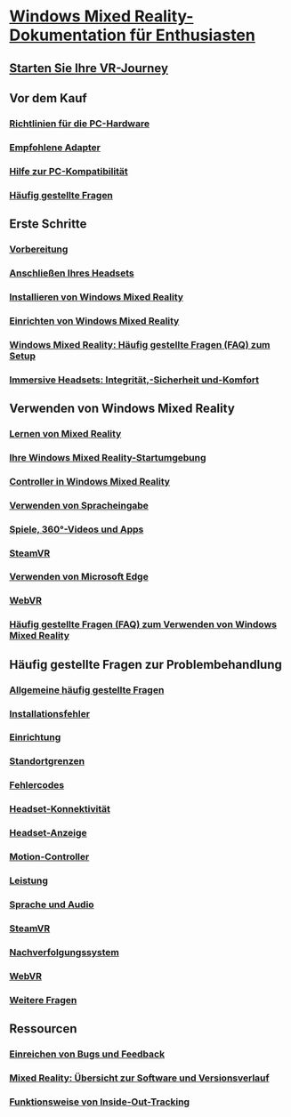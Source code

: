 # [Windows Mixed Reality-Dokumentation für Enthusiasten](index.yml)
## [Starten Sie Ihre VR-Journey](vr-journey.md)

## Vor dem Kauf
<!-- ### [What is Windows Mixed Reality?](windows-mixed-reality.md) -->
### [Richtlinien für die PC-Hardware](windows-mixed-reality-minimum-pc-hardware-compatibility-guidelines.md)
### [Empfohlene Adapter](recommended-adapters-for-windows-mixed-reality-capable-pcs.md)
### [Hilfe zur PC-Kompatibilität](get-help-with-pc-compatibility.md)
### [Häufig gestellte Fragen](before-you-buy-faqs.md)

## Erste Schritte
### [Vorbereitung](before-you-start.md)
### [Anschließen Ihres Headsets](plug-in-your-headset.md)
### [Installieren von Windows Mixed Reality](install-windows-mixed-reality.md)
### [Einrichten von Windows Mixed Reality](set-up-windows-mixed-reality.md)
### [Windows Mixed Reality: Häufig gestellte Fragen (FAQ) zum Setup](wmr-setup-faq.md)
### [Immersive Headsets: Integrität,-Sicherheit und-Komfort](wmr-health-safety-comfort.md)

## Verwenden von Windows Mixed Reality
### [Lernen von Mixed Reality](learn-mixed-reality.md)
### [Ihre Windows Mixed Reality-Startumgebung](your-mixed-reality-home.md)
### [Controller in Windows Mixed Reality](controllers-in-wmr.md)
### [Verwenden von Spracheingabe](using-speech-in-wmr.md)
### [Spiele, 360°-Videos und Apps](using-games-and-apps-in-windows-mixed-reality.md)
### [SteamVR](using-steamvr-with-windows-mixed-reality.md)
### [Verwenden von Microsoft Edge](using-microsoft-edge.md)  
### [WebVR](webvr.md)
### [Häufig gestellte Fragen (FAQ) zum Verwenden von Windows Mixed Reality](using-wmr-faq.md)

## Häufig gestellte Fragen zur Problembehandlung
### [Allgemeine häufig gestellte Fragen](troubleshooting-windows-mixed-reality.md)
### [Installationsfehler](installation_errors.md)
### [Einrichtung](set-up-questions.md)
### [Standortgrenzen](boundary-questions.md)
### [Fehlercodes](error-codes.md)
### [Headset-Konnektivität](headset-connectivity.md)
### [Headset-Anzeige](headset-display.md)
### [Motion-Controller](motion-controller-problems.md)
### [Leistung](performance-questions.md)
### [Sprache und Audio](speech-and-audio.md)
### [SteamVR](steamvr-questions.md)
### [Nachverfolgungssystem](tracking.md)
### [WebVR](webvr-questions.md)
### [Weitere Fragen](other-questions.md)

## Ressourcen
### [Einreichen von Bugs und Feedback](filing-feedback.md)
### [Mixed Reality: Übersicht zur Software und Versionsverlauf](mixed-reality-software.md)
### [Funktionsweise von Inside-Out-Tracking](tracking-system.md)

